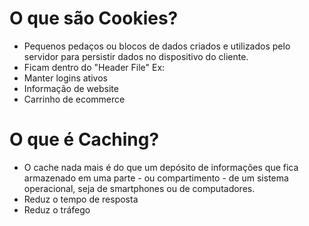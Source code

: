 # O que são Cookies?

-   Pequenos pedaços ou blocos de dados criados e utilizados pelo servidor para persistir dados no dispositivo do cliente.
-   Ficam dentro do "Header File"
    Ex:
-   Manter logins ativos
-   Informação de website
-   Carrinho de ecommerce

# O que é Caching?

-   O cache nada mais é do que um depósito de informações que fica armazenado em uma parte - ou compartimento - de um sistema operacional, seja de smartphones ou de computadores.
-   Reduz o tempo de resposta
-   Reduz o tráfego
